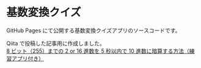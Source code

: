 # 基数変換クイズ

GitHub Pages にて公開する基数変換クイズアプリのソースコードです。  

Qiita で投稿した記事用に作成しました。  
[8 ビット（255）までの 2 or 16 進数を 5 秒以内で 10 進数に暗算する方法（練習アプリ付き）](https://qiita.com/nimzo6689/items/7a746da64ba66fd729a9)
